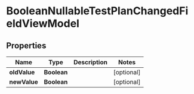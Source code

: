 

# BooleanNullableTestPlanChangedFieldViewModel


## Properties

| Name | Type | Description | Notes |
|------------ | ------------- | ------------- | -------------|
|**oldValue** | **Boolean** |  |  [optional] |
|**newValue** | **Boolean** |  |  [optional] |



